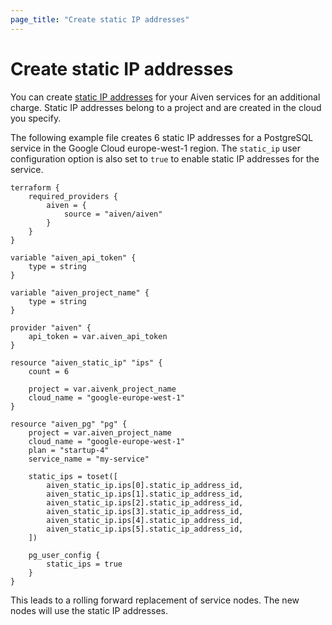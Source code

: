 ```yaml
---
page_title: "Create static IP addresses"
---
```


# Create static IP addresses

You can create [static IP addresses](https://aiven.io/docs/platform/concepts/static-ips) for your Aiven services for an additional charge. Static IP addresses belong to a project and are created in the cloud you specify.

The following example file creates 6 static IP addresses for a PostgreSQL service in the Google Cloud europe-west-1 region. The `static_ip` user configuration option is also set to `true` to enable static IP addresses for the service.

```hcl
terraform {
    required_providers {
        aiven = {
            source = "aiven/aiven"
        }
    }
}

variable "aiven_api_token" {
    type = string
}

variable "aiven_project_name" {
    type = string
}

provider "aiven" {
    api_token = var.aiven_api_token
}

resource "aiven_static_ip" "ips" {
    count = 6

    project = var.aivenk_project_name
    cloud_name = "google-europe-west-1"
}

resource "aiven_pg" "pg" {
    project = var.aiven_project_name
    cloud_name = "google-europe-west-1"
    plan = "startup-4"
    service_name = "my-service"

    static_ips = toset([
        aiven_static_ip.ips[0].static_ip_address_id,
        aiven_static_ip.ips[1].static_ip_address_id,
        aiven_static_ip.ips[2].static_ip_address_id,
        aiven_static_ip.ips[3].static_ip_address_id,
        aiven_static_ip.ips[4].static_ip_address_id,
        aiven_static_ip.ips[5].static_ip_address_id,
    ])

    pg_user_config {
        static_ips = true
    }
}
```

This leads to a rolling forward replacement of service nodes. The new nodes will use the static IP addresses.
